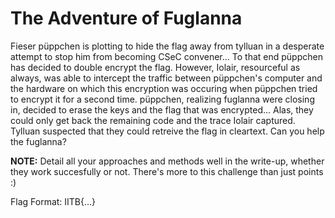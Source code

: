 # The Adventure of Fuglanna

Fieser püppchen is plotting to hide the flag away from tylluan in a desperate attempt to stop him from becoming CSeC convener... To that end püppchen has decided to double encrypt the flag. However, Iolair, resourceful as always, was able to intercept the traffic between püppchen's computer and the hardware on which this encryption was occuring when püppchen tried to encrypt it for a second time. püppchen, realizing fuglanna were closing in, decided to erase the keys and the flag that was encrypted... Alas, they could only get back the remaining code and the trace Iolair captured. Tylluan suspected that they could retreive the flag in cleartext. Can you help the fuglanna?

**NOTE:** Detail all your approaches and methods well in the write-up, whether they work succesfully or not. There's more to this challenge than just points :)

Flag Format: IITB{...}
